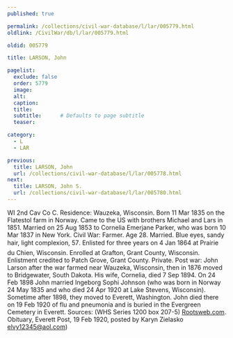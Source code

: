 ```yaml
---
published: true

permalink: /collections/civil-war-database/l/lar/005779.html
oldlink: /CivilWar/db/l/lar/005779.html

oldid: 005779

title: LARSON, John

pagelist:
  exclude: false
  order: 5779
  image: 
  alt:
  caption:
  title:
  subtitle:      # Defaults to page subtitle
  teaser:

category: 
  - L 
  - LAR

previous:
  title: LARSON, John
  url: /collections/civil-war-database/l/lar/005778.html  
next:
  title: LARSON, John S.
  url: /collections/civil-war-database/l/lar/005780.html   
---
```

WI 2nd Cav Co C. Residence: Wauzeka, Wisconsin. Born 11 Mar 1835 on the Flatestol farm in Norway. Came to the US with brothers Michael and Lars in 1851. Married on 25 Aug 1853 to Cornelia Emerjane Parker, who was born 10 Mar 1837 in New York. Civil War: Farmer. Age 28. Married. Blue eyes, sandy hair, light complexion, 5&#146;7&#148;. Enlisted for three years on 4 Jan 1864 at Prairie du Chien, Wisconsin. Enrolled at Grafton, Grant County, Wisconsin. Enlistment credited to Patch Grove, Grant County. Private. Post war: John Larson after the war farmed near Wauzeka, Wisconsin, then in 1876 moved to Bridgewater, South Dakota. His wife, Cornelia, died 7 Sep 1894. On 24 Feb 1898 John married Ingeborg Sophi Johnson (who was born in Norway 24 May 1835 and who died 24 Apr 1920 at Lake Stevens, Wisconsin). Sometime after 1898, they moved to Everett, Washington. John died there on 19 Feb 1920 of flu and pneumonia and is buried in the Evergreen Cemetery in Everett. Sources: (WHS Series 1200 box 207-5) [Rootsweb.com](http://Rootsweb.com/). Obituary, Everett Post, 19 Feb 1920, posted by Karyn Zielasko [elvy12345@aol.com](mailto:elvy12345@aol.com))